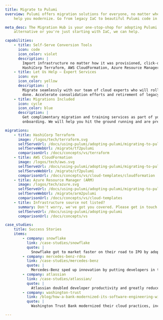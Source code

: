 ```yaml
---
title: Migrate to Pulumi
overview: Pulumi offers migration solutions for everyone, no matter where you are, no matter the scale. Let our experts
    help you modernize. Go from legacy IaC to beautiful Pulumi code in your favorite language, risk-free.

meta_desc: The Migration Hub is your one-stop-shop for adopting Pulumi. Whether you're looking for a Terraform
    alternative or you're just starting with IaC, we can help.

capabilities:
    - title: Self-Serve Conversion Tools
      icon: code
      icon_color: violet
      description: |
        Import infrastructure no matter how it was provisioned, click-ops included. Or use tools to convert your
        HashiCorp Terraform, AWS CloudFormation, Azure Resource Manager (ARM) templates, or Kubernetes YAML.
    - title: Let Us Help — Expert Services
      icon: eye
      icon_color: yellow
      description: |
        Migrate seamlessly with our team of cloud experts who will roll up their sleeves and get your migration
        done. Accelerate consolidation efforts and retirement of legacy vendors, while reducing migration risk.
    - title: Migrations Included
      icon: cycle
      icon_color: blue
      description: |
        Get complimentary migration and training services as part of your Pulumi Enterprise or Business Critical
        onboarding. We will help you hit the ground running and are prepared to scale up based on your needs.

migrations:
    - title: HashiCorp Terraform
      image: /logos/tech/terraform.svg
      selfServeUrl: /docs/using-pulumi/adopting-pulumi/migrating-to-pulumi/from-terraform
      selfServeWebUrl: /migrate/tf2pulumi
      comparisonUrl: /docs/concepts/vs/terraform
    - title: AWS CloudFormation
      image: /logos/tech/aws.svg
      selfServeUrl: /docs/using-pulumi/adopting-pulumi/migrating-to-pulumi/from-aws
      selfServeWebUrl: /migrate/cf2pulumi
      comparisonUrl: /docs/concepts/vs/cloud-templates/cloudformation
    - title: Azure Resource Manager (ARM)
      image: /logos/tech/azure.svg
      selfServeUrl: /docs/using-pulumi/adopting-pulumi/migrating-to-pulumi/from-azure
      selfServeWebUrl: /migrate/arm2pulumi
      comparisonUrl: /docs/concepts/vs/cloud-templates
    - title: Infrastructure source not listed?
      summary: Don't worry, we've got you covered. Please get in touch!
      selfServeUrl: /docs/using-pulumi/adopting-pulumi
      comparisonUrl: /docs/concepts/vs

case_studies:
    title: Success Stories
    items:
        - company: snowflake
          link: /case-studies/snowflake
          quote: |
            Snowflake got to market faster on their road to IPO by adopting a modern approach to infrastructure as code.
        - company: mercedes-benz-rdna
          link: /case-studies/mercedes-benz
          quote: |
            Mercedes-Benz sped up innovation by putting developers in the driver's seat with a self-serve platform.
        - company: atlassian
          link: /case-studies/atlassian/
          quote: |
            Atlassian doubled developer productivity and greatly reduced overall time spent on maintenance.
        - company: washington-trust
          link: /blog/how-a-bank-modernized-its-software-engineering-with-infrastructure-as-code-automation
          quote: |
            Washington Trust Bank modernized their cloud practices, increasing velocity with added confidence.

---
```

